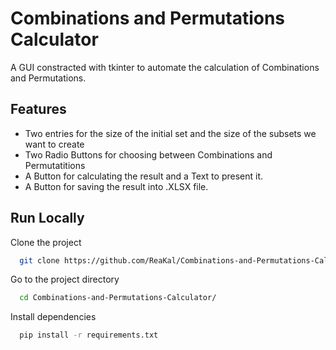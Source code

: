 
# Combinations and Permutations Calculator

A GUI constracted with tkinter to automate the calculation of Combinations and Permutations.



## Features

- Two entries for the size of the initial set and the size of the subsets we want to create
- Two Radio Buttons for choosing between Combinations and Permutatitions
- A Button for calculating the result and a Text to present it.
- A Button for saving the result into .XLSX file.

  
## Run Locally

Clone the project

```bash
  git clone https://github.com/ReaKal/Combinations-and-Permutations-Calculator.git
```

Go to the project directory

```bash
  cd Combinations-and-Permutations-Calculator/
```

Install dependencies

```bash
  pip install -r requirements.txt
```

  